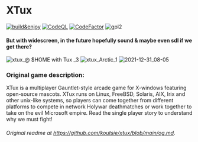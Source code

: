 # XTux 
[![build&enjoy](https://github.com/koutsie/xtux/actions/workflows/c-cpp.yml/badge.svg?branch=main)](https://github.com/koutsie/xtux/actions/workflows/c-cpp.yml)
[![CodeQL](https://github.com/koutsie/xtux/actions/workflows/codeql-analysis.yml/badge.svg)](https://github.com/koutsie/xtux/actions/workflows/codeql-analysis.yml)
[![CodeFactor](https://www.codefactor.io/repository/github/koutsie/xtux/badge)](https://www.codefactor.io/repository/github/koutsie/xtux)
![gpl2](https://img.shields.io/github/license/koutsie/xtux)

#### But with widescreen, in the future hopefully sound & maybe even sdl if we get there?

![xtux_@ $HOME with Tux _3](https://user-images.githubusercontent.com/18449778/147806520-557e5dd0-3727-466e-a353-19343687231e.png)
![xtux_Arctic_1](https://user-images.githubusercontent.com/18449778/147806349-fe12efbc-d19b-4656-9135-dbbf1dbd8307.png)
![2021-12-31_08-05](https://user-images.githubusercontent.com/18449778/147806532-eb2c73ac-d4b6-4941-ba6b-e8adb7e3b3c5.png)


### Original game description:
XTux is a multiplayer Gauntlet-style arcade game for X-windows featuring open-source mascots. XTux runs on Linux, FreeBSD, Solaris, AIX, Irix and other unix-like systems, so players can come together from different platforms to compete in network Holywar deathmatches or work together to take on the evil Microsoft empire. Read the single player story to understand why we must fight!

###### Original readme at <https://github.com/koutsie/xtux/blob/main/og.md>.
